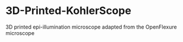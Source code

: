 # 3D-Printed-KohlerScope
3D printed epi-illumination microscope adapted from the OpenFlexure microscope
